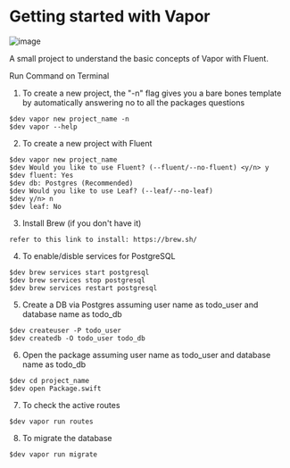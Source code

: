 # Getting started with Vapor
![image](https://user-images.githubusercontent.com/39448332/159543057-36c27fd8-8fcb-4f15-91f1-83ab62f0a803.png)

A small project to understand the basic concepts of Vapor with Fluent.

Run Command on Terminal

1. To create a new project, the "-n" flag gives you a bare bones template by automatically answering no to all the packages questions
```
$dev vapor new project_name -n
$dev vapor --help
```

2. To create a new project with Fluent
```
$dev vapor new project_name
$dev Would you like to use Fluent? (--fluent/--no-fluent) <y/n> y
$dev fluent: Yes
$dev db: Postgres (Recommended)
$dev Would you like to use Leaf? (--leaf/--no-leaf)
$dev y/n> n
$dev leaf: No
```

3. Install Brew (if you don't have it)
```
refer to this link to install: https://brew.sh/
```

4. To enable/disble services for PostgreSQL
```
$dev brew services start postgresql
$dev brew services stop postgresql
$dev brew services restart postgresql
```
5. Create a DB via Postgres 
assuming user name as todo_user and database name as todo_db
```
$dev createuser -P todo_user
$dev createdb -O todo_user todo_db
```

6. Open the package
assuming user name as todo_user and database name as todo_db
```
$dev cd project_name
$dev open Package.swift
```

7. To check the active routes
```
$dev vapor run routes
```

8. To migrate the database
```
$dev vapor run migrate
```


